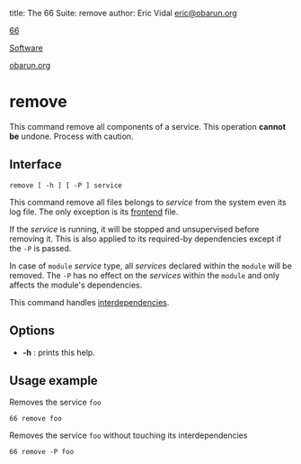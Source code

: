 title: The 66 Suite: remove
author: Eric Vidal <eric@obarun.org>

[66](index.html)

[Software](https://web.obarun.org/software)

[obarun.org](https://web.obarun.org)

# remove

This command remove all components of a service. This operation **cannot be** undone. Process with caution.

## Interface

```
remove [ -h ] [ -P ] service
```

This command remove all files belongs to *service* from the system even its log file. The only exception is its [frontend](frontend.html) file.

If the *service* is running, it will be stopped and unsupervised before removing it. This is also applied to its required-by dependencies except if the `-P` is passed.

In case of `module` *service* type, all *services* declared within the `module` will be removed. The `-P` has no effect on the *services* within the `module` and only affects the module's dependencies.

This command handles [interdependencies](66.html#handling-dependencies).

## Options

- **-h** : prints this help.

## Usage example

Removes the service `foo`
```
66 remove foo
```

Removes the service `foo` without touching its interdependencies
```
66 remove -P foo
```